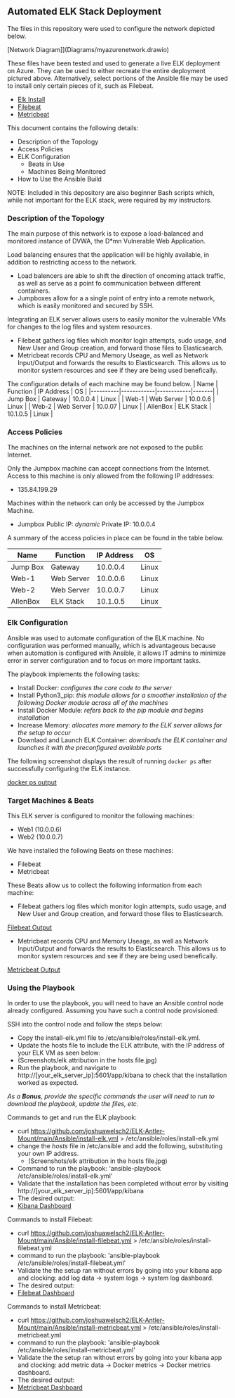 ## Automated ELK Stack Deployment

The files in this repository were used to configure the network depicted below.

[Network Diagram]](Diagrams/myazurenetwork.drawio)

These files have been tested and used to generate a live ELK deployment on Azure. They can be used to either recreate the entire deployment pictured above. Alternatively, select portions of the Ansible file may be used to install only certain pieces of it, such as Filebeat.

  - [Elk Install](Ansible/install-elk.yml)
  - [Filebeat](Ansible/install-filebeat.yml)
  - [Metricbeat](Ansible/install-metricbeat.yml)

This document contains the following details:
- Description of the Topology
- Access Policies
- ELK Configuration
  - Beats in Use
  - Machines Being Monitored
- How to Use the Ansible Build

NOTE: Included in this depository are also beginner Bash scripts which, while not important for the ELK stack, were required by my instructors.

### Description of the Topology

The main purpose of this network is to expose a load-balanced and monitored instance of DVWA, the D*mn Vulnerable Web Application.

Load balancing ensures that the application will be highly available, in addition to restricting access to the network.
- Load balencers are able to shift the direction of oncoming attack traffic, as well as serve as a point fo communication between different containers. 
- Jumpboxes allow for a a single point of entry into a remote network, which is easily monitored and secured by SSH.

Integrating an ELK server allows users to easily monitor the vulnerable VMs for changes to the log files and system resources.

- Filebeat gathers log files which monitor login attempts, sudo usage, and New User and Group creation, and forward those files to Elasticsearch.
- Metricbeat records CPU and Memory Useage, as well as Network Input/Output and forwards the results to Elasticsearch. This allows us to monitor system resources and see if they are being used benefically.

The configuration details of each machine may be found below.
| Name     | Function   | IP Address | OS    |
|----------|------------|------------|-------|
| Jump Box | Gateway    | 10.0.0.4   | Linux |
| Web-1    | Web Server | 10.0.0.6   | Linux |
| Web-2    | Web Server | 10.0.07    | Linux |
| AllenBox | ELK Stack  | 10.1.0.5   | Linux |

### Access Policies

The machines on the internal network are not exposed to the public Internet. 

Only the Jumpbox machine can accept connections from the Internet. Access to this machine is only allowed from the following IP addresses:
 - 135.84.199.29

Machines within the network can only be accessed by the Jumpbox Machine.
- Jumpbox
  Public IP: *dynamic*
  Private IP: 10.0.0.4

A summary of the access policies in place can be found in the table below.

| Name     | Function   | IP Address | OS    |
|----------|------------|------------|-------|
| Jump Box | Gateway    | 10.0.0.4   | Linux |
| Web-1    | Web Server | 10.0.0.6   | Linux |
| Web-2    | Web Server | 10.0.0.7   | Linux |
| AllenBox | ELK Stack  | 10.1.0.5   | Linux |

### Elk Configuration

Ansible was used to automate configuration of the ELK machine. No configuration was performed manually, which is advantageous because when automation is configured with Ansible, it allows IT admins to minimize error in server configuration and to focus on more important tasks.

The playbook implements the following tasks:

- Install Docker: *configures the core code to the server*
- Install Python3_pip: *this module allows for a smoother installation of the following Docker module across all of the machines*
- Install Docker Module: *refers back to the pip module and begins installation*
- Increase Memory: *allocates more memory to the ELK server allows for the setup to occur*
- Downlaod and Launch ELK Container: *downloads the ELK container and launches it with the preconfigured available ports*

The following screenshot displays the result of running `docker ps` after successfully configuring the ELK instance.

[docker ps output](Screenshots/psdockeroutput.jpg)

### Target Machines & Beats
This ELK server is configured to monitor the following machines:
- Web1 (10.0.0.6)
- Web2 (10.0.0.7)

We have installed the following Beats on these machines:
- Filebeat
- Metricbeat

These Beats allow us to collect the following information from each machine:
- Filebeat gathers log files which monitor login attempts, sudo usage, and New User and Group creation, and forward those files to Elasticsearch.

[Filebeat Output](Screenshots/syslogdashboardfilebeat.jpg)

- Metricbeat records CPU and Memory Useage, as well as Network Input/Output and forwards the results to Elasticsearch. This allows us to monitor system resources and see if they are being used benefically.

[Metricbeat Output](Screenshots/metricbeatdockerdashboard.jpg)

### Using the Playbook
In order to use the playbook, you will need to have an Ansible control node already configured. Assuming you have such a control node provisioned: 

SSH into the control node and follow the steps below:
- Copy the install-elk.yml file to /etc/ansible/roles/install-elk.yml.
- Update the hosts file to include the ELK attribute, with the IP address of your ELK VM as seen below:
 - (Screenshots/elk attribution in the hosts file.jpg)
- Run the playbook, and navigate to http://[your_elk_server_ip]:5601/app/kibana to check that the installation worked as expected.

_As a **Bonus**, provide the specific commands the user will need to run to download the playbook, update the files, etc._

Commands to get and run the ELK playbook:
 - curl https://github.com/joshuawelsch2/ELK-Antler-Mount/main/Ansible/install-elk.yml > /etc/ansible/roles/install-elk.yml
 - change the *hosts* file in /etc/ansible and add the following, substituting your own IP address.
   - (Screenshots/elk attribution in the hosts file.jpg)
 - Command to run the playbook: 'ansible-playbook /etc/ansible/roles/install-elk.yml'
 - Validate that the installation has been completed without error by visiting http://[your_elk_server_ip]:5601/app/kibana
  - The desired output: 
  - [Kibana Dashboard](Screenshots/kibanafrontpage.jpg)

Commands to install Filebeat:
 - curl https://github.com/joshuawelsch2/ELK-Antler-Mount/main/Ansible/install-filebeat.yml > /etc/ansible/roles/install-filebeat.yml
 - command to run the playbook: 'ansible-playbook /etc/ansible/roles/install-filebeat.yml'
 - Validate the the setup ran without errors by going into your kibana app and clocking: add log data -> system logs -> system log dashboard.
 - The desired output:
  - [Filebeat Dashboard](Screenshots/syslogdashboardfilebeat.jpg)

Commands to install Metricbeat:
 -  curl https://github.com/joshuawelsch2/ELK-Antler-Mount/main/Ansible/install-metricbeat.yml > /etc/ansible/roles/install-metricbeat.yml
 - command to run the playbook: 'ansible-playbook /etc/ansible/roles/install-metricbeat.yml'
 - Validate the the setup ran without errors by going into your kibana app and clocking: add metric data -> Docker metrics -> Docker metrics dashboard.
 - The desired output:
  - [Metricbeat Dashboard](Screenshots/metricbeatdockerdashboard.jpg)
